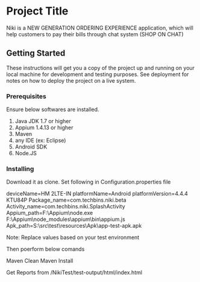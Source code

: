 # Project Title

Niki is a NEW GENERATION ORDERING EXPERIENCE application, which will help customers to pay their bills through chat system (SHOP ON CHAT)

## Getting Started

These instructions will get you a copy of the project up and running on your local machine for development and testing purposes. See deployment for notes on how to deploy the project on a live system.

### Prerequisites

Ensure below softwares are installed.

1. Java JDK 1.7 or higher
2. Appium 1.4.13 or higher
3. Maven
4. any IDE (ex: Eclipse)
5. Android SDK
6. Node.JS


### Installing

Download it as clone.
Set following in Configuration.properties file

deviceName=HM 2LTE-IN
platformName=Android
platformVersion=4.4.4 KTU84P
Package_name=com.techbins.niki.beta
Activity_name=com.techbins.niki.SplashActivity
Appium_path=F:\\Appium\\node.exe F:\\Appium\\node_modules\\appium\\bin\\appium.js
Apk_path=S:\\src\\test\\resources\\Apk\\app-test-apk.apk

Note: Replace values based on your test environment

Then poerform below comands

Maven Clean
Maven Install

Get Reports from /NikiTest/test-output/html/index.html

